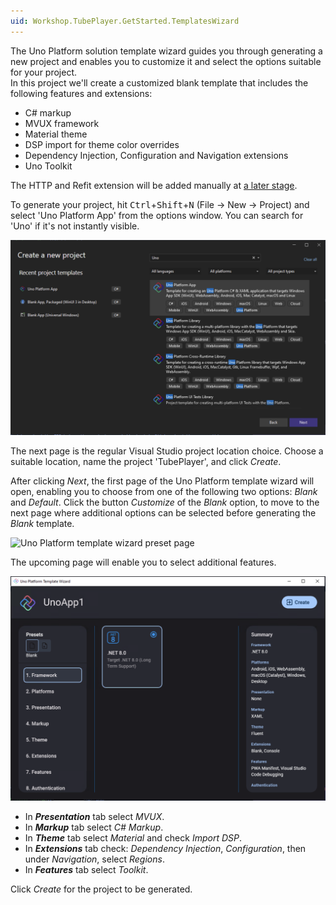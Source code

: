 ```yaml
---
uid: Workshop.TubePlayer.GetStarted.TemplatesWizard
---
```



The Uno Platform solution template wizard guides you through generating a new project and enables you to customize it and select the options suitable for your project.  
In this project we'll create a customized blank template that includes the following features and extensions:

- C# markup
- MVUX framework
- Material theme
- DSP import for theme color overrides
- Dependency Injection, Configuration and Navigation extensions
- Uno Toolkit

The HTTP and Refit extension will be added manually at [a later stage](xref:Workshop.TubePlayer.ApiEndpoints).

To generate your project, hit <kbd>Ctrl</kbd>+<kbd>Shift</kbd>+<kbd>N</kbd> (File → New → Project) and select 'Uno Platform App' from the options window. You can search for 'Uno' if it's not instantly visible.

![Visual Studio new project](vs-new-project.png)

The next page is the regular Visual Studio project location choice. Choose a suitable location, name the project 'TubePlayer', and click *Create*.

After clicking *Next*, the first page of the Uno Platform template wizard will open, enabling you to choose from one of the following two options: *Blank* and *Default*. Click the button *Customize* of the *Blank* option, to move to the next page where additional options can be selected before generating the *Blank* template.

![Uno Platform template wizard preset page](template-wizard-blank-default.jpg)

The upcoming page will enable you to select additional features.

![Uno Platform template wizard customize page](template-wizard-customize.png)

- In ***Presentation*** tab select *MVUX*.
- In ***Markup*** tab select *C# Markup*.
- In ***Theme*** tab select *Material* and check *Import DSP*.
- In ***Extensions*** tab check: *Dependency Injection*, *Configuration*, then under *Navigation*, select *Regions*.
- In ***Features*** tab select *Toolkit*.

Click *Create* for the project to be generated.